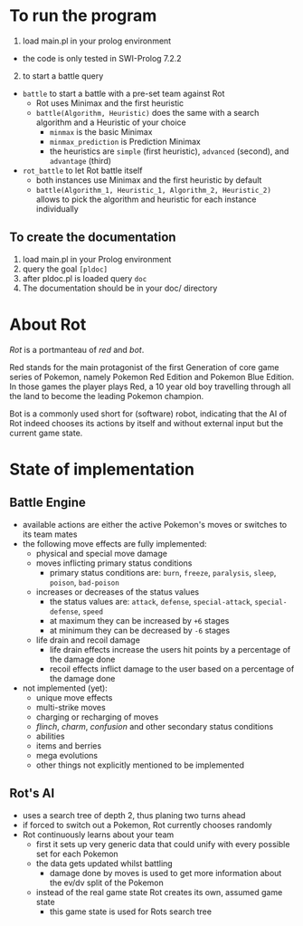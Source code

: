 # To run the program
1. load main.pl in your prolog environment
  - the code is only tested in SWI-Prolog 7.2.2
2. to start a battle query
  - `battle` to start a battle with a pre-set team against Rot
      - Rot uses Minimax and the first heuristic
      - `battle(Algorithm, Heuristic)` does the same with a search algorithm
        and a Heuristic of your choice
          - `minmax` is the basic Minimax
          - `minmax_prediction` is Prediction Minimax
          - the heuristics are `simple` (first heuristic),
            `advanced` (second), and `advantage` (third)
  - `rot_battle` to let Rot battle itself
      - both instances use Minimax and the first heuristic by default
      - `battle(Algorithm_1, Heuristic_1, Algorithm_2, Heuristic_2)`
        allows to pick the algorithm and heuristic for each instance
        individually

## To create the documentation
1. load main.pl in your Prolog environment
2. query the goal `[pldoc]`
3. after pldoc.pl is loaded query `doc`
4. The documentation should be in your doc/ directory


# About Rot
*Rot* is a portmanteau of *red* and *bot*.

Red stands for the main protagonist of the first Generation of core game series of Pokemon, namely Pokemon Red Edition and Pokemon Blue Edition. In those games the player plays Red, a 10 year old boy travelling through all the land to become the leading Pokemon champion.

Bot is a commonly used short for (software) robot, indicating that the AI of Rot indeed chooses its actions by itself and without external input but the current game state.


# State of implementation

## Battle Engine
- available actions are either the active Pokemon's moves or switches to its team mates
- the following move effects are fully implemented:
  - physical and special move damage
  - moves inflicting primary status conditions
      - primary status conditions are: `burn`, `freeze`, `paralysis`, `sleep`, `poison`, `bad-poison`
  - increases or decreases of the status values
      - the status values are: `attack`, `defense`, `special-attack`, `special-defense`, `speed`
      - at maximum they can be increased by `+6` stages
      - at minimum they can be decreased by `-6` stages
  - life drain and recoil damage
      - life drain effects increase the users hit points by a percentage of the damage done
      - recoil effects inflict damage to the user based on a percentage of the damage done
- not implemented (yet):
    - unique move effects
    - multi-strike moves
    - charging or recharging of moves
    - _flinch_, _charm_, _confusion_ and other secondary status conditions
    - abilities
    - items and berries
    - mega evolutions
    - other things not explicitly mentioned to be implemented

## Rot's AI
- uses a search tree of depth 2, thus planing two turns ahead
- if forced to switch out a Pokemon, Rot currently chooses randomly
- Rot continuously learns about your team
    - first it sets up very generic data that could unify with every possible set for each Pokemon
    - the data gets updated whilst battling
        - damage done by moves is used to get more information  about the ev/dv split of the Pokemon
    - instead of the real game state Rot creates its own, assumed game state
        - this game state is used for Rots search tree
